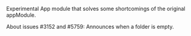 Experimental App module that solves some shortcomings of the original appModule.

About issues #3152 and #5759:
Announces when a folder is empty.
